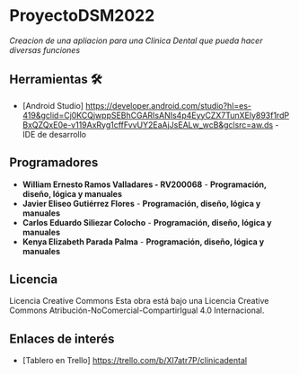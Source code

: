 # ProyectoDSM2022

_Creacion de una apliacion para una Clinica Dental que pueda hacer diversas funciones_


## Herramientas 🛠️

* [Android Studio] https://developer.android.com/studio?hl=es-419&gclid=Cj0KCQjwppSEBhCGARIsANIs4p4EyyCZX7TunXEly893f1rdPBxQZQxE0e-v119AxRyg1cffFvvUY2EaAjJsEALw_wcB&gclsrc=aw.ds - IDE de desarrollo

## Programadores

* **William Ernesto Ramos Valladares - RV200068** - **Programación, diseño, lógica y manuales**
* **Javier Eliseo Gutiérrez Flores** - **Programación, diseño, lógica y manuales**
* **Carlos Eduardo Siliezar Colocho** - **Programación, diseño, lógica y manuales**
* **Kenya Elizabeth Parada Palma** - **Programación, diseño, lógica y manuales**

## Licencia 
Licencia Creative Commons
Esta obra está bajo una Licencia Creative Commons Atribución-NoComercial-CompartirIgual 4.0 Internacional.
## Enlaces de interés 

* [Tablero en Trello] https://trello.com/b/Xl7atr7P/clinicadental


